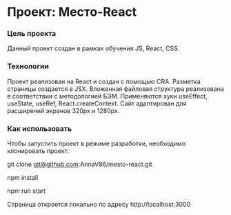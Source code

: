 # Проект: Место-React

### Цель проекта

Данный проект создан в рамках обучения JS, React, CSS.

### Технологии

Проект реализован на React и создан с помощью CRA.
Разметка страницы создается в JSX.
Вложенная файловая структура реализована в соответствии с методологией БЭМ.
Применяются хуки useEffect, useState, useRef, React.createContext.
Сайт адаптирован для расширений экранов 320px и 1280px.

### Как использовать

Чтобы запустить проект в режиме разработки, необходимо клонировать проект:

git clone git@github.com:AnnaV86/mesto-react.git

npm install

npm run start

Страница откроется локально по адресу http://localhost:3000
